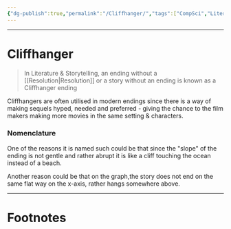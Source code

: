 ```yaml
---
{"dg-publish":true,"permalink":"/Cliffhanger/","tags":["CompSci","Literature"]}
---
```



---
# Cliffhanger
> In Literature & Storytelling, an ending without a [[Resolution\|Resolution]] or a story without an ending is known as a Cliffhanger ending

Cliffhangers are often utilised in modern endings since there is a way of making sequels hyped, needed and preferred - giving the chance to the film makers making more movies in the same setting & characters.
### Nomenclature
One of the reasons it is named such could be that since the "slope" of the ending is not gentle and rather abrupt it is like a cliff touching the ocean instead of a beach.

Another reason could be that on the graph,the story does not end on the same flat way on the x-axis, rather hangs somewhere above.

---
# Footnotes